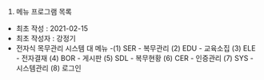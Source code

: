 1. 메뉴 프로그램 목록
- 최초 작성 : 2021-02-15
- 최초 작성자 : 강정기
- 전자식 목무관리 시스템 대 메뉴
-(1) SER - 복무관리
 (2) EDU - 교육소집
 (3) ELE - 전자결재
 (4) BOR - 게시판
 (5) SDL - 복무현황
 (6) CER - 인증관리
 (7) SYS - 시스템관리
 (8) 로그인

